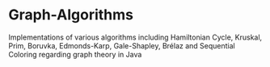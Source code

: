 # Graph-Algorithms
Implementations of various algorithms including Hamiltonian Cycle, Kruskal, Prim, Boruvka, Edmonds-Karp, Gale-Shapley, Brélaz and Sequential Coloring regarding graph theory in Java
